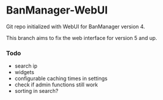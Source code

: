 BanManager-WebUI
================

Git repo initialized with WebUI for BanManager version 4.

This branch aims to fix the web interface for version 5 and up.

### Todo

* search ip
* widgets
* configurable caching times in settings
* check if admin functions still work
* sorting in search?
